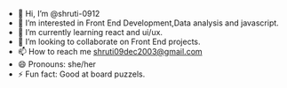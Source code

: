 - 👋 Hi, I’m @shruti-0912
- 👀 I’m interested in Front End Development,Data analysis and javascript.
- 🌱 I’m currently learning react and ui/ux.
- 💞️ I’m looking to collaborate on Front End projects.
- 📫 How to reach me shruti09dec2003@gmail.com
- 😄 Pronouns: she/her
- ⚡ Fun fact: Good at board puzzels.

<!---
shruti-0912/shruti-0912 is a ✨ special ✨ repository because its `README.md` (this file) appears on your GitHub profile.
You can click the Preview link to take a look at your changes.
--->
